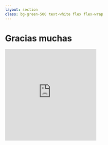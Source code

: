 ```yaml
---
layout: section
class: bg-green-500 text-white flex flex-wrap
---
```


# Gracias muchas

<iframe src="https://giphy.com/embed/Rsp9jLIy0VZOKlZziw" width="300" height="300" style="" frameBorder="0" class="giphy-embed" allowFullScreen></iframe>